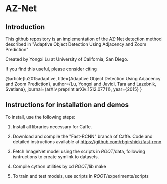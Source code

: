 # AZ-Net

## Introduction
This github repository is an implementation of the AZ-Net detection method described in 
"Adaptive Object Detection Using Adjacency and Zoom Prediction" 

Created by Yongxi Lu at University of California, San Diego.

If you find this useful, please consider citing

  @article{lu2015adaptive,
      title={Adaptive Object Detection Using Adjacency and Zoom Prediction},
      author={Lu, Yongxi and Javidi, Tara and Lazebnik, Svetlana},
      journal={arXiv preprint arXiv:1512.07711},
      year={2015}
    }

## Instructions for installation and demos

To install, use the following steps:

1. Install all libraries necessary for Caffe. 

2. Download and compile the "Fast-RCNN" branch of Caffe. Code and detailed instructions available at https://github.com/rbgirshick/fast-rcnn

3. Fetch ImageNet model using the scripts in $ROOT$/data, following isntructions to create symlink to datasets.

4. Compile cython utilities by
cd $ROOT$/lib
make

5. To train and test models, use scripts in $ROOT$/experiments/scripts
